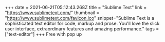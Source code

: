 +++
date = 2021-06-21T05:12:43.268Z
title = "Sublime Text"
link = "https://www.sublimetext.com/"
thumbnail = "https://www.sublimetext.com/favicon.ico"
snippet="Sublime Text is a sophisticated text editor for code, markup and prose. You'll love the slick user interface, extraordinary features and amazing performance."
tags = ["text-editor"]
+++
Free with pop up